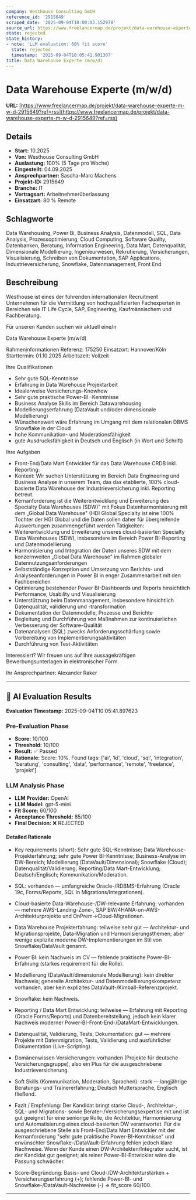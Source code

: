 ```yaml
---
company: Westhouse Consulting GmbH
reference_id: '2915649'
scraped_date: '2025-09-04T10:00:03.152978'
source_url: https://www.freelancermap.de/projekt/data-warehouse-experte-m-w-d-2915649?ref=rss
state: rejected
state_history:
- note: 'LLM evaluation: 60% fit score'
  state: rejected
  timestamp: '2025-09-04T10:05:41.901307'
title: Data Warehouse Experte (m/w/d)
---
```



# Data Warehouse Experte (m/w/d)
**URL:** [https://www.freelancermap.de/projekt/data-warehouse-experte-m-w-d-2915649?ref=rss](https://www.freelancermap.de/projekt/data-warehouse-experte-m-w-d-2915649?ref=rss)
## Details
- **Start:** 10.2025
- **Von:** Westhouse Consulting GmbH
- **Auslastung:** 100% (5 Tage pro Woche)
- **Eingestellt:** 04.09.2025
- **Ansprechpartner:** Sascha-Marc Machens
- **Projekt-ID:** 2915649
- **Branche:** IT
- **Vertragsart:** Arbeitnehmerüberlassung
- **Einsatzart:** 80
                                                % Remote

## Schlagworte
Data Warehousing, Power Bi, Business Analysis, Datenmodell, SQL, Data Analysis, Prozessoptimierung, Cloud Computing, Software Quality, Datenbanken, Beratung, Information Engineering, Data Mart, Datenqualität, Dimensionale Modellierung, Ingenieurwesen, Rekrutierung, Versicherungen, Visualisierung, Schreiben von Dokumentation, SAP Applications, Industrieversicherung, Snowflake, Datenmanagement, Front End

## Beschreibung
Westhouse ist eines der führenden internationalen Recruitment Unternehmen für die Vermittlung von hochqualifizierten Fachexperten in Bereichen wie IT Life Cycle, SAP, Engineering, Kaufmännischem und Fachberatung.

Für unseren Kunden suchen wir aktuell eine/n

Data Warehouse Experte (m/w/d)

Rahmeninformationen
Referenz: 175250
Einsatzort: Hannover/Köln
Starttermin: 01.10.2025
Arbeitszeit: Vollzeit

Ihre Qualifikationen
- Sehr gute SQL-Kenntnisse
- Erfahrung in Data Warehouse Projektarbeit
- Idealerweise Versicherungs-Knowhow
- Sehr gute praktische Power-BI -Kenntnisse
- Business Analyse Skills im Bereich Datawarehousing
- Modellierungserfahrung (DataVault und/oder dimensionale Modellierung)
- Wünschenswert wäre Erfahrung im Umgang mit dem relationalen DBMS Snowflake in der Cloud
- hohe Kommunikation- und Moderationsfähigkeit
- gute Ausdrucksfähigkeit in Deutsch und Englisch (in Wort und Schrift)

Ihre Aufgaben
- Front-End/Data Mart Entwickler für das Data Warehouse CRDB inkl. Reporting:
- Kontext: Wir suchen Unterstützung im Bereich Data Engineering und Business Analyse in unserem Team, das das etablierte, 100% cloud-basierte Data Warehouse der Industrieversicherung inkl. Reporting betreut.
- Kernanforderung ist die Weiterentwicklung und Erweiterung des Specialty Data Warehouses (SDW)" mit Fokus Datenharmonisierung mit dem „Global Data Warehouse" (HDI Global Specialty ist eine 100% Tochter der HGI Global und die Daten sollen daher für übergreifende Auswertungen zusammengeführt werden Tätigkeiten:
- Weiterentwicklung und Erweiterung unseres cloud-basierten Specialty Data Warehouses (SDW), insbesondere im Bereich Power BI-Reporting und Datenmodellierung
- Harmonisierung und Integration der Daten unseres SDW mit dem konzernweiten „Global Data Warehouse" im Rahmen globaler Datennutzungsanforderungen
- Selbstständige Konzeption und Umsetzung von Berichts- und Analyseanforderungen in Power BI in enger Zusammenarbeit mit den Fachbereichen
- Optimierung bestehender Power BI-Dashboards und Reports hinsichtlich Performance, Usability und Visualisierung
- Unterstützung beim Datenmanagement, insbesondere hinsichtlich Datenqualität, validierung und -transformation
- Dokumentation der Datenmodelle, Prozesse und Berichte
- Begleitung und Durchführung von Maßnahmen zur kontinuierlichen Verbesserung der Software-Qualität
- Datenanalysen (SQL) zwecks Anforderungsschärfung sowie Vorbereitung von Implementierungsaktivitäten
- Durchführung von Test-Aktivitäten

Interessiert?
Wir freuen uns auf Ihre aussagekräftigen Bewerbungsunterlagen in elektronischer Form.

Ihr Ansprechpartner:
Alexander Raker

---

## 🤖 AI Evaluation Results

**Evaluation Timestamp:** 2025-09-04T10:05:41.897623

### Pre-Evaluation Phase
- **Score:** 10/100
- **Threshold:** 10/100
- **Result:** ✅ Passed
- **Rationale:** Score: 10%. Found tags: ['ai', 'ki', 'cloud', 'sql', 'integration', 'beratung', 'consulting', 'data', 'performance', 'remote', 'freelance', 'projekt']

### LLM Analysis Phase
- **LLM Provider:** OpenAI
- **LLM Model:** gpt-5-mini
- **Fit Score:** 60/100
- **Acceptance Threshold:** 85/100
- **Final Decision:** ❌ REJECTED

#### Detailed Rationale
- Key requirements (short): Sehr gute SQL-Kenntnisse; Data Warehouse-Projekterfahrung; sehr gute Power BI-Kenntnisse; Business-Analyse im DW-Bereich; Modellierung (DataVault/Dimensional); Snowflake (Cloud); Datenqualität/Validierung; Reporting/Data Mart-Entwicklung; Deutsch/Englisch; Kommunikation/Moderation.

- SQL: vorhanden — umfangreiche Oracle-/RDBMS-Erfahrung (Oracle 19c, Forms/Reports, SQL in Migrations/Integrationen).
- Cloud-basierte Data-Warehouse-/DW-relevante Erfahrung: vorhanden — mehrere AWS-Landing-Zone-, SAP BW/4HANA-on-AWS-Architekturprojekte und OnPrem→Cloud-Migrationen.
- Data Warehouse Projekterfahrung: teilweise sehr gut — Architektur- und Migrationsprojekte, Data-Migration und Harmonisierungsthemen; aber wenige explizite moderne DW-Implementierungen im Stil von Snowflake/DataVault genannt.
- Power BI: kein Nachweis im CV — fehlende praktische Power-BI-Erfahrung (starkes requirement für die Rolle).
- Modellierung (DataVault/dimensionale Modellierung): kein direkter Nachweis; generelle Architektur- und Datenmodellierungskompetenz vorhanden, aber kein explizites DataVault-/Kimball-Referenzprojekt.
- Snowflake: kein Nachweis.
- Reporting / Data Mart Entwicklung: teilweise — Erfahrung mit Reporting (Oracle Forms/Reports) und Datenbereitstellung, jedoch kein klarer Nachweis moderner Power-BI-Front-End-/DataMart-Entwicklungen.
- Datenqualität, Validierung, Tests, Dokumentation: gut — mehrere Projekte mit Datenmigration, Tests, Validierung und ausführlicher Dokumentation (Live-Scripting).
- Domänenwissen Versicherungen: vorhanden (Projekte für deutsche Versicherungsgruppe), also ein Plus für die ausgeschriebene Industrieversicherung.
- Soft Skills (Kommunikation, Moderation, Sprachen): stark — langjährige Beratungs- und Trainererfahrung; Deutsch Muttersprache, Englisch fließend.

- Fazit / Empfehlung: Der Kandidat bringt starke Cloud-, Architektur-, SQL- und Migrations- sowie Berater-/Versicherungsexpertise mit und ist gut geeignet für eine seniorige Rolle, die Architektur, Harmonisierung und Automatisierung eines cloud-basierten DW verantwortet. Für die ausgeschriebene Stelle als Front-End/Data Mart Entwickler mit der Kernanforderung "sehr gute praktische Power-BI-Kenntnisse" und erwünschter Snowflake-/DataVault-Erfahrung fehlen jedoch klare Nachweise. Wenn der Kunde einen DW-Architekten/Integrator sucht, ist der Kandidat gut geeignet; als reiner Power-BI-Entwickler wäre die Passung schwächer.

- Score-Begründung: Basis- und Cloud-/DW-Architekturstärken + Versicherungserfahrung (+); fehlende Power-BI- und Snowflake-/DataVault-Nachweise (-) => fit_score 60/100.

---
